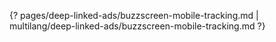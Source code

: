 {? pages/deep-linked-ads/buzzscreen-mobile-tracking.md | multilang/deep-linked-ads/buzzscreen-mobile-tracking.md ?}
